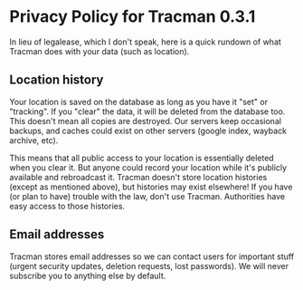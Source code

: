 # Privacy Policy for Tracman 0.3.1

In lieu of legalease, which I don't speak, here is a quick rundown of what Tracman does with your data (such as location).  

## Location history

Your location is saved on the database as long as you have it "set" or "tracking".  If you "clear" the data, it will be deleted from the database too.  This doesn't mean all copies are destroyed.  Our servers keep occasional backups, and caches could exist on other servers (google index, wayback archive, etc).  

This means that all public access to your location is essentially deleted when you clear it.  But anyone could record your location while it's publicly available and rebroadcast it.  Tracman doesn't store location histories (except as mentioned above), but histories may exist elsewhere!  If you have (or plan to have) trouble with the law, don't use Tracman.  Authorities have easy access to those histories.  

## Email addresses

Tracman stores email addresses so we can contact users for important stuff (urgent security updates, deletion requests, lost passwords).  We will never subscribe you to anything else by default.  